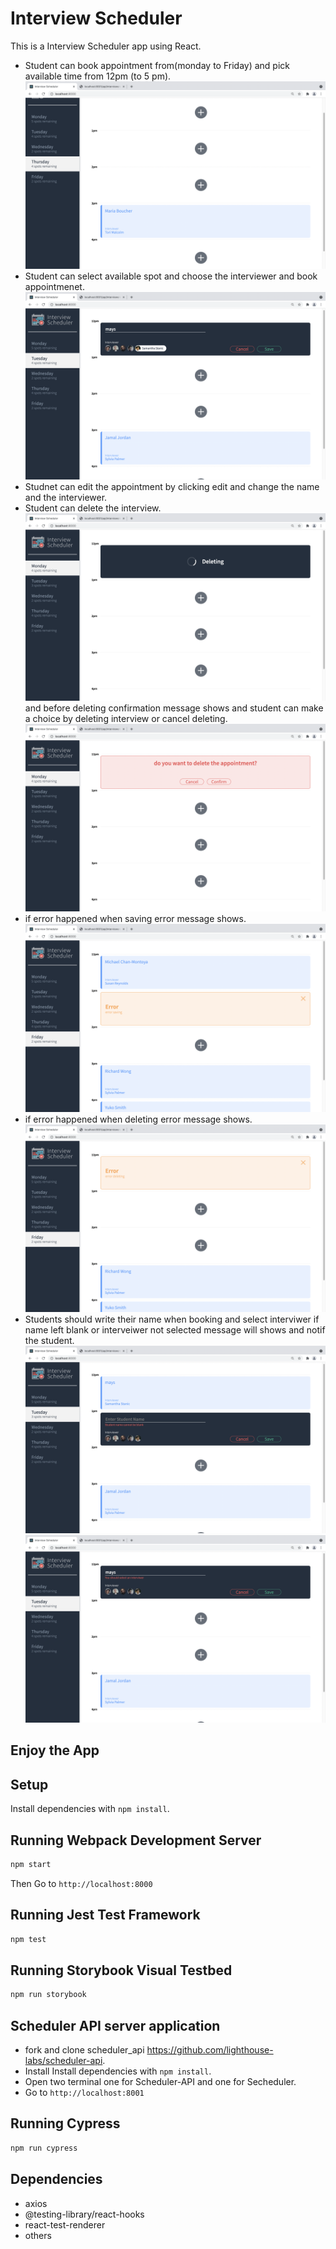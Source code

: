 # Interview Scheduler
This is a Interview Scheduler app using React.
* Student  can book appointment from(monday to Friday) and pick available time from 12pm (to 5 pm).
![Scheduler-view.png](https://github.com/mays4/Scheduler/blob/master/Docs/Scheduler-view.png?raw=true)
* Student can select available spot and choose the interviewer and book appointmenet.
![Saving-an-appointment.png](https://github.com/mays4/Scheduler/blob/master/Docs/Saving-an-appointment.png?raw=true)
* Studnet can edit the appointment by clicking edit and change the name and  the interviewer.
* Student  can delete the interview.
![deleting.png](https://github.com/mays4/Scheduler/blob/master/Docs/deleting.png?raw=true) and before deleting confirmation  message shows and student can make a choice by deleting interview or cancel deleting.
![Confirm_deleting.png](https://github.com/mays4/Scheduler/blob/master/Docs/Confirm_deleting.png?raw=true)
* if error happened when saving error message shows.
 ![Error_saving.png](https://github.com/mays4/Scheduler/blob/master/Docs/Error_saving.png?raw=true)
* if error happened when deleting error message shows.
 ![message_Error_deleting.png](https://github.com/mays4/Scheduler/blob/master/Docs/message_Error_deleting.png?raw=true)
* Students should  write  their name when booking and select  interviwer if name left blank or interveiwer not selected  message will shows and notif the student.
![message_blank_name.png](https://github.com/mays4/Scheduler/blob/master/Docs/message_blank_name.png?raw=true) 
![Message_saving_without_Interviewer_name.png](https://github.com/mays4/Scheduler/blob/master/Docs/Message_saving_without_Interviewer_name.png?raw=true)

## Enjoy the App 

## Setup

Install dependencies with `npm install`.


## Running Webpack Development Server

```sh
npm start
```
Then Go to `http://localhost:8000` 
## Running Jest Test Framework

```sh
npm test
```

## Running Storybook Visual Testbed

```sh
npm run storybook
```
## Scheduler API server application
* fork and clone scheduler_api https://github.com/lighthouse-labs/scheduler-api.
* Install Install dependencies with `npm install`.
* Open two terminal one for Scheduler-API and one for Secheduler.
*  Go to `http://localhost:8001`



## Running Cypress 
``` sh
npm run cypress
```
## Dependencies
- axios
- @testing-library/react-hooks
- react-test-renderer
- others